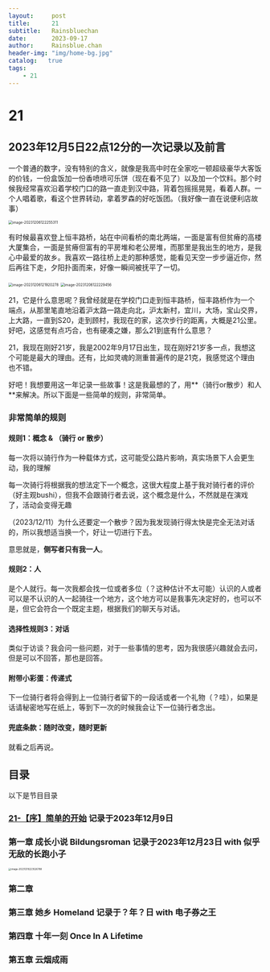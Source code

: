 ```yaml
---
layout:     post
title:      21
subtitle:   Rainsbluechan
date:       2023-09-17
author:     Rainsblue.chan
header-img: "img/home-bg.jpg"
catalog:   true
tags:
    - 21
---
```


# 21

## 2023年12月5日22点12分的一次记录以及前言

一个普通的数字，没有特别的含义，就像是我高中时在全家吃一顿超级豪华大客饭的价钱，一份盒饭加一份香喷喷可乐饼（现在看不见了）以及加一个饮料。那个时候我经常喜欢沿着学校门口的路一直走到汉中路，背着包摇摇晃晃，看着人群。一个人唱着歌，看这个世界转动，拿着罗森的好吃饭团。（我好像一直在说便利店故事）

<img src="https://cdn.jsdelivr.net/gh/rainsbluechan/bgimage@main/img/202312061222777.png" alt="image-20231206122255311" style="zoom:50%;" />

有时候最喜欢登上恒丰路桥，站在中间看桥的南北两端，一面是富有但贫瘠的高楼大厦集合，一面是贫瘠但富有的平房堆和老公房堆，而那里是我出生的地方，是我心中最爱的故乡。我喜欢一路往桥上走的那种感觉，能看见天空一步步逼近你，然后再往下走，夕阳扑面而来，好像一瞬间被抚平了一切。

<img src="https://cdn.jsdelivr.net/gh/rainsbluechan/bgimage@main/img/202312061219064.png" alt="image-20231206121920278" style="zoom: 50%;" />

<img src="https://cdn.jsdelivr.net/gh/rainsbluechan/bgimage@main/img/202312061222214.png" alt="image-20231206122229456" style="zoom:50%;" />

21，它是什么意思呢？我曾经就是在学校门口走到恒丰路桥，恒丰路桥作为一个端点，从那里笔直地沿着沪太路一路走向北，沪太新村，宜川，大场，宝山交界，上大路，一直到S20，走到顾村，我现在的家，这次步行的距离，大概是21公里。好吧，这感觉有点巧合，也有硬凑之嫌，那么21到底有什么意思？

21，我现在刚好21岁，我是2002年9月17日出生，现在刚好21岁多一点，我想这个可能是最大的理由。还有，比如灵魂的测重普遍传的是21克，我感觉这个理由也不错。

好吧！我想要用这一年记录一些故事！这是我最想的了，用**（骑行or散步）和人**来解决。所以下面是一些简单的规则，非常简单。

### 非常简单的规则

#### 规则1：概念 & （骑行 or 散步）

每一次将以骑行作为一种载体方式，这可能受公路片影响，真实场景下人会更生动，我的理解

每一次骑行将根据我的想法定下一个概念，这很大程度上基于我对骑行者的评价（好主观bushi），但我不会跟骑行者去说，这个概念是什么，不然就是在演戏了，活动会变得无趣

（2023/12/11）为什么还要定一个散步？因为我发现骑行得太快是完全无法对话的，所以我想适当换一个，好让一切进行下去。

意思就是，**侧写者只有我一人**。

#### 规则2：人

是个人就行。每一次我都会找一位或者多位（？这种估计不太可能）认识的人或者可以是不认识的人一起骑往一个地方，这个地方可以是我事先决定好的，也可以不是，但它会符合一个既定主题，根据我们的聊天与对话。

#### 选择性规则3：对话

类似于访谈？我会问一些问题，对于一些事情的思考，因为我很感兴趣就会去问，但是可以不回答，那也是回答。

#### 附带小彩蛋：传递式

下一位骑行者将会得到上一位骑行者留下的一段话或者一个礼物（？哇），如果是话请秘密地写在纸上，等到下一次的时候我会让下一位骑行者念出。

#### 兜底条款：随时改变，随时更新

就看之后再说。

## 目录

以下是节目目录

### [21-【序】简单的开始](https://rainsbluechan.github.io/2023/12/09/21-%E5%BA%8F-%E7%AE%80%E5%8D%95%E7%9A%84%E5%BC%80%E5%A7%8B/)  记录于2023年12月9日

### 第一章   成长小说   Bildungsroman  记录于2023年12月23日  with  似乎无敌的长跑小子

<img src="https://cdn.jsdelivr.net/gh/rainsbluechan/bgimage@main/img/202312192235150.png" alt="image-20231219223526788" style="zoom: 33%;" />

### 第二章   

### 第三章   她乡 Homeland 记录于？年？日  with  电子券之王

### 第四章   十年一刻 Once In A Lifetime

### 第五章 云烟成雨



